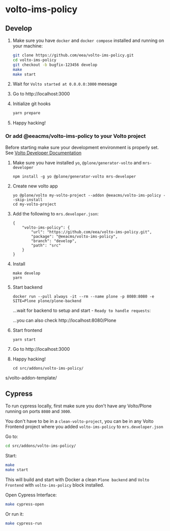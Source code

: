# volto-ims-policy

## Develop

1. Make sure you have `docker` and `docker compose` installed and running on your machine:

    ```Bash
    git clone https://github.com/eea/volto-ims-policy.git
    cd volto-ims-policy
    git checkout -b bugfix-123456 develop
    make
    make start
    ```

1. Wait for `Volto started at 0.0.0.0:3000` meesage

1. Go to http://localhost:3000

1. Initialize git hooks

    ```Bash
    yarn prepare
    ```

1.  Happy hacking!

### Or add @eeacms/volto-ims-policy to your Volto project

Before starting make sure your development environment is properly set. See [Volto Developer Documentation](https://docs.voltocms.com/getting-started/install/)

1.  Make sure you have installed `yo`, `@plone/generator-volto` and `mrs-developer`

        npm install -g yo @plone/generator-volto mrs-developer

1.  Create new volto app

        yo @plone/volto my-volto-project --addon @eeacms/volto-ims-policy --skip-install
        cd my-volto-project

1.  Add the following to `mrs.developer.json`:

        {
            "volto-ims-policy": {
                "url": "https://github.com/eea/volto-ims-policy.git",
                "package": "@eeacms/volto-ims-policy",
                "branch": "develop",
                "path": "src"
            }
        }

1.  Install

        make develop
        yarn

1.  Start backend

        docker run --pull always -it --rm --name plone -p 8080:8080 -e SITE=Plone plone/plone-backend

    ...wait for backend to setup and start - `Ready to handle requests`:

    ...you can also check http://localhost:8080/Plone

1.  Start frontend

        yarn start

1.  Go to http://localhost:3000

1.  Happy hacking!

        cd src/addons/volto-ims-policy/
s/volto-addon-template/

## Cypress

To run cypress locally, first make sure you don't have any Volto/Plone running on ports `8080` and `3000`.

You don't have to be in a `clean-volto-project`, you can be in any Volto Frontend
project where you added `volto-ims-policy` to `mrs.developer.json`

Go to:

  ```BASH
  cd src/addons/volto-ims-policy/
  ```

Start:

  ```Bash
  make
  make start
  ```

This will build and start with Docker a clean `Plone backend` and `Volto Frontend` with `volto-ims-policy` block installed.

Open Cypress Interface:

  ```Bash
  make cypress-open
  ```

Or run it:

  ```Bash
  make cypress-run
  ```
